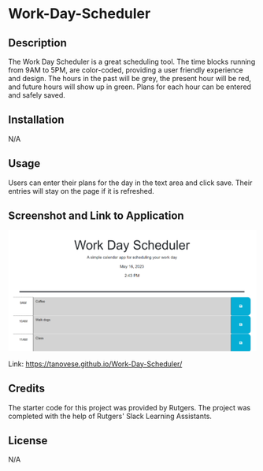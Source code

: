 # Work-Day-Scheduler

## Description

The Work Day Scheduler is a great scheduling tool. The time blocks running from 9AM to 5PM, are color-coded, providing a user friendly experience and design. The hours in the past will be grey, the present hour will be red, and future hours will show up in green. Plans for each hour can be entered and safely saved.

## Installation

N/A

## Usage

Users can enter their plans for the day in the text area and click save. Their entries will stay on the page if it is refreshed.

## Screenshot and Link to Application

![](./Images/Screenshot%202023-05-16%20144410.png)

Link: https://tanovese.github.io/Work-Day-Scheduler/

## Credits

The starter code for this project was provided by Rutgers. The project was completed with the help of Rutgers' Slack Learning Assistants.

## License

N/A
